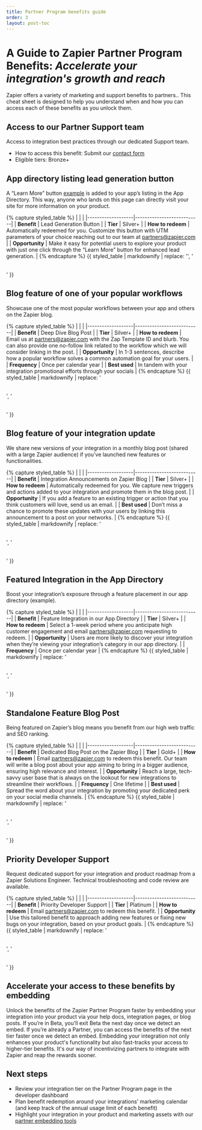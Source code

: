 ```yaml
---
title: Partner Program benefits guide
order: 3
layout: post-toc
---
```


<style>
table {
    width: 1000px;
    margin-left: auto;
    margin-right: auto;
  }

.even-columns th, .even-columns td {
    width: 25%;
    text-align: left; /* or center, if you prefer */
  }
</style>

# A Guide to Zapier Partner Program Benefits: _Accelerate your integration's growth and reach_
Zapier offers a variety of marketing and support benefits to partners.. This cheat sheet is designed to help you understand when and how you can access each of these benefits as you unlock them.

## Access to our Partner Support team
Access to integration best practices through our dedicated Support team.
- How to access this benefit: Submit our [contact form](https://developer.zapier.com/contact)
- Eligible tiers: Bronze+

## App directory listing lead generation button
A “Learn More” button [example](https://cdn.zappy.app/8a9c2c36af184c011c6377dbd7b8d54c.png) is added to your app’s listing in the App Directory. This way, anyone who lands on this page can directly visit your site for more information on your product.

{% capture styled_table %}
|                   |                           |
|-------------------|---------------------------|
| **Benefit**		| Lead Generation Button	|
| **Tier**          | Silver+                |
| **How to redeem** | Automatically redeemed for you. Customize this button with UTM parameters of your choice reaching out to our team at [partners@zapier.com](mailto:partners@zapier.com) |
| **Opportunity**   | Make it easy for potential users to explore your product with just one click through the “Learn More” button for enhanced lead generation. |
{% endcapture %}
{{ styled_table | markdownify | replace: '<table>', '<table class="even-columns">' }}

## Blog feature of one of your popular workflows
Showcase one of the most popular workflows between your app and others on the Zapier blog.

{% capture styled_table %}
|                   |                           |
|-------------------|---------------------------|
|	**Benefit**			|   Deep Dive Blog Post	|
|	**Tier**			|   Silver+				|
|	**How to redeem**	|   Email us at [partners@zapier.com](mailto:partners@zapier.com) with the Zap Template ID and blurb. You can also provide one no-follow link related to the workflow which we will consider linking in the post.	|
|	**Opportunity**		|   In 1-3 sentences, describe how a popular workflow solves a common automation goal for your users.	|
|	**Frequency**		|   Once per calendar year	|
|	**Best used**		|	In tandem with your integration promotional efforts through your socials	|
{% endcapture %}
{{ styled_table | markdownify | replace: '<table>', '<table class="even-columns">' }}

## Blog feature of your integration update
We share new versions of your integration in a monthly blog post (shared with a large Zapier audience) if you’ve launched new features or functionalities.

{% capture styled_table %}
|                   |                           |
|-------------------|---------------------------|
|	**Benefit**			| Integration Announcements on Zapier Blog	|
|	**Tier**			| Silver+				|
|	**How to redeem**	| Automatically redeemed for you. We capture new triggers and actions added to your integration and promote them in the blog post.	|
|	**Opportunity**		| If you add a feature to an existing trigger or action that you think customers will love, send us an email.	|
|	**Best used**		|	Don’t miss a chance to promote these updates with your users by linking this announcement to a post on your networks.	|
{% endcapture %}
{{ styled_table | markdownify | replace: '<table>', '<table class="even-columns">' }}

## Featured Integration in the App Directory
Boost your integration’s exposure through a feature placement in our app directory (example).

{% capture styled_table %}
|                   |                           |
|-------------------|---------------------------|
|	**Benefit**			| Feature Integration in our App Directory	|
|	**Tier**			| Silver+				|
|	**How to redeem**	| Select a 1-week period where you anticipate high customer engagement and email [partners@zapier.com](mailto:partners@zapier.com) requesting to redeem.	|
|	**Opportunity**		| Users are more likely to discover your integration when they’re viewing your integration’s category in our app directory.	|
|	**Frequency**		|	Once per calendar year	|
{% endcapture %}
{{ styled_table | markdownify | replace: '<table>', '<table class="even-columns">' }}

## Standalone Feature Blog Post 
Being featured on Zapier’s blog means you benefit from our high web traffic and SEO ranking.

{% capture styled_table %}
|                   |                           |
|-------------------|---------------------------|
|	**Benefit**			| Dedicated Blog Post on the Zapier Blog	|
|	**Tier**			| Gold+				|
|	**How to redeem**	| Email [partners@zapier.com](mailto:partners@zapier.com) to redeem this benefit. Our team will write a blog post about your app aiming to bring in a bigger audience, ensuring high relevance and interest.	|
|	**Opportunity**		| Reach a large, tech-savvy user base that is always on the lookout for new integrations to streamline their workflows.	|
|	**Frequency**		|	One lifetime	|
|	**Best used**		|	Spread the word about your integration by promoting your dedicated perk on your social media channels.	|
{% endcapture %}
{{ styled_table | markdownify | replace: '<table>', '<table class="even-columns">' }}

## Priority Developer Support
Request dedicated support for your integration and product roadmap from a Zapier Solutions Engineer. Technical troubleshooting and code review are available.

{% capture styled_table %}
|                   |                           |
|-------------------|---------------------------|
|	**Benefit**			| Priority Developer Support	|
|	**Tier**			| Platinum				|
|	**How to redeem**	| Email [partners@zapier.com](mailto:partners@zapier.com) to redeem this benefit.	|
|	**Opportunity**		| Use this tailored benefit to approach adding new features or fixing new bugs on your integration, based on your product goals.	|
{% endcapture %}
{{ styled_table | markdownify | replace: '<table>', '<table class="even-columns">' }}

## Accelerate your access to these benefits by embedding

Unlock the benefits of the Zapier Partner Program faster by embedding your integration into your product via your help docs, integration pages, or blog posts. If you’re in Beta, you’ll exit Beta the next day once we detect an embed. If you’re already a Partner, you can access the benefits of the next tier faster once we detect an embed. Embedding your integration not only enhances your product's functionality but also fast-tracks your access to higher-tier benefits. It's our way of incentivizing partners to integrate with Zapier and reap the rewards sooner.

## Next steps
- Review your integration tier on the Partner Program page in the developer dashboard
- Plan benefit redemption around your integrations’ marketing calendar (and keep track of the annual usage limit of each benefit) 
- Highlight your integration in your product and marketing assets with our  [partner embedding tools](https://zapier.com/l/partner/solutions)